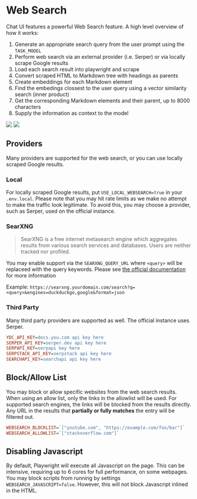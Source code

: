 # Web Search

Chat UI features a powerful Web Search feature. A high level overview of how it works:

1. Generate an appropriate search query from the user prompt using the `TASK_MODEL`
2. Perform web search via an external provider (i.e. Serper) or via locally scrape Google results
3. Load each search result into playwright and scrape
4. Convert scraped HTML to Markdown tree with headings as parents
5. Create embeddings for each Markdown element
6. Find the embedings clossest to the user query using a vector similarity search (inner product)
7. Get the corresponding Markdown elements and their parent, up to 8000 characters
8. Supply the information as context to the model

<div class="flex justify-center">
<img class="block dark:hidden" src="https://huggingface.co/datasets/huggingface/documentation-images/resolve/main/chat-ui/websearch-light.png" height="auto"/>
<img class="hidden dark:block" src="https://huggingface.co/datasets/huggingface/documentation-images/resolve/main/chat-ui/websearch-dark.png" height="auto"/>
</div>

## Providers

Many providers are supported for the web search, or you can use locally scraped Google results.

### Local

For locally scraped Google results, put `USE_LOCAL_WEBSEARCH=true` in your `.env.local`. Please note that you may hit rate limits as we make no attempt to make the traffic look legitimate. To avoid this, you may choose a provider, such as Serper, used on the official instance.

### SearXNG

> SearXNG is a free internet metasearch engine which aggregates results from various search services and databases. Users are neither tracked nor profiled.

You may enable support via the `SEARXNG_QUERY_URL` where `<query>` will be replaceed with the query keywords. Please see [the official documentation](https://docs.searxng.org/dev/search_api.html) for more information

Example: `https://searxng.yourdomain.com/search?q=<query>&engines=duckduckgo,google&format=json`

### Third Party

Many third party providers are supported as well. The official instance uses Serper.

```ini
YDC_API_KEY=docs.you.com api key here
SERPER_API_KEY=serper.dev api key here
SERPAPI_KEY=serpapi key here
SERPSTACK_API_KEY=serpstack api key here
SEARCHAPI_KEY=searchapi api key here
```

## Block/Allow List

You may block or allow specific websites from the web search results. When using an allow list, only the links in the allowlist will be used. For supported search engines, the links will be blocked from the results directly. Any URL in the results that **partially or fully matches** the entry will be filtered out.

```ini
WEBSEARCH_BLOCKLIST=`["youtube.com", "https://example.com/foo/bar"]`
WEBSEARCH_ALLOWLIST=`["stackoverflow.com"]`
```

## Disabling Javascript

By default, Playwright will execute all Javascript on the page. This can be intensive, requiring up to 6 cores for full performance, on some webpages. You may block scripts from running by settings `WEBSEARCH_JAVASCRIPT=false`. However, this will not block Javascript inlined in the HTML.
